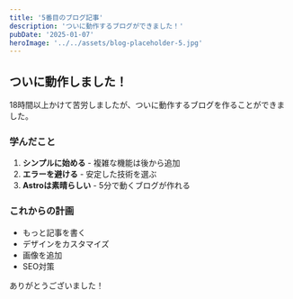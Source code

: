 ```yaml
---
title: '5番目のブログ記事'
description: 'ついに動作するブログができました！'
pubDate: '2025-01-07'
heroImage: '../../assets/blog-placeholder-5.jpg'
---
```


## ついに動作しました！

18時間以上かけて苦労しましたが、ついに動作するブログを作ることができました。

### 学んだこと

1. **シンプルに始める** - 複雑な機能は後から追加
2. **エラーを避ける** - 安定した技術を選ぶ
3. **Astroは素晴らしい** - 5分で動くブログが作れる

### これからの計画

- もっと記事を書く
- デザインをカスタマイズ
- 画像を追加
- SEO対策

ありがとうございました！